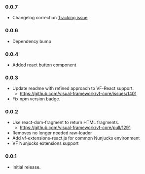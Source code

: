 ### 0.0.7

* Changelog correction [Tracking issue](https://github.com/visual-framework/vf-core/issues/2035)

### 0.0.6

* Dependency bump

### 0.0.4

* Added react button component

### 0.0.3

* Update readme with refined approach to VF-React support.
  * https://github.com/visual-framework/vf-core/issues/1401
* Fix npm version badge.

### 0.0.2

* Use react-dom-fragment to return HTML fragments.
  * https://github.com/visual-framework/vf-core/pull/1291
* Removes no longer needed raw-loader
* Add vf-extensions-react.js for common Nunjucks environment
* VF Nunjucks extensions support

### 0.0.1

* Initial release.
